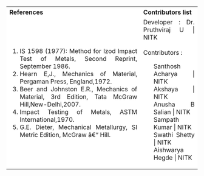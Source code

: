 <table style="text-align:justify;margin-top: 15px">
  <tbody>
    <tr style="background-color: white">
      <th>References</th>
      <th>Contributors list</th>
    </tr>
    <tr style="background-color: white;">
    <td style="width: 70%">
    <ol>
      <li>IS 1598 (1977): Method for Izod Impact Test of Metals, Second Reprint, September 1986.</li>
      <li>Hearn E,J., Mechanics of Material, Pergaman Press, England,1972.</li>
      <li>Beer and Johnston E.R., Mechanics of Material, 3rd Edition, Tata McGraw Hill,New-Delhi,2007.</li>
      <li>Impact Testing of Metals, ASTM International,1970.</li>
      <li>G.E. Dieter, Mechanical Metallurgy, SI Metric Edition, McGraw â€“ Hill.</li>
    </ol>
  </td>
  <td>Developer : Dr. Pruthviraj U | NITK<br><br>
  Contributors :
  <ul style="list-style-type: none;">
 <li>Santhosh Acharya | NITK</li>
  <li>Akshaya | NITK</li>
  <li>Anusha B Salian | NITK</li>
  <li>Sampath Kumar | NITK</li>
  <li>Swathi Shetty | NITK</li>
  <li>Aishwarya Hegde | NITK</li>
  </ul></td>
  </tr>

  </tbody>
</table>
